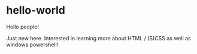 # hello-world

Hello people!

Just new here. Interested in learning more about HTML / (S)CSS as well as windows powershell!
